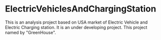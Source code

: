 # ElectricVehiclesAndChargingStation
This is an analysis project based on USA market of Electric Vehicle and Electric Charging station. It is an under developing project.
This project named by "GreenHouse".

